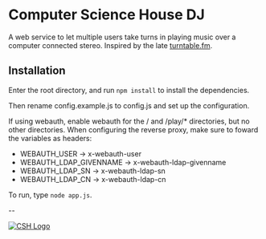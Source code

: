 Computer Science House DJ
==

A web service to let multiple users take turns in playing music over a computer
connected stereo. Inspired by the late [turntable.fm](http://turntable.fm).

Installation
--
Enter the root directory, and run `npm install` to install the dependencies.

Then rename config.example.js to config.js and set up the configuration.

If using webauth, enable webauth for the / and /play/* directories, but no other
directories. When configuring the reverse proxy, make sure to foward the
variables as headers:
- WEBAUTH_USER -> x-webauth-user
- WEBAUTH_LDAP_GIVENNAME -> x-webauth-ldap-givenname
- WEBAUTH_LDAP_SN -> x-webauth-ldap-sn
- WEBAUTH_LDAP_CN -> x-webauth-ldap-cn

To run, type `node app.js`.

--

[![CSH Logo](http://csh.rit.edu/images/logo.png)](http://csh.rit.edu)

